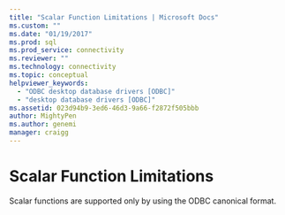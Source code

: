 ```yaml
---
title: "Scalar Function Limitations | Microsoft Docs"
ms.custom: ""
ms.date: "01/19/2017"
ms.prod: sql
ms.prod_service: connectivity
ms.reviewer: ""
ms.technology: connectivity
ms.topic: conceptual
helpviewer_keywords: 
  - "ODBC desktop database drivers [ODBC]"
  - "desktop database drivers [ODBC]"
ms.assetid: 023d94b9-3ed6-46d3-9a66-f2872f505bbb
author: MightyPen
ms.author: genemi
manager: craigg
---
```

# Scalar Function Limitations
Scalar functions are supported only by using the ODBC canonical format.
